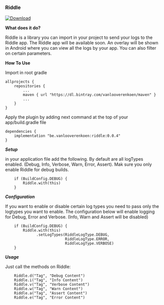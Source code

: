 ### Riddle ### 

[ ![Download](https://api.bintray.com/packages/vanlooverenkoen/maven/riddle/images/download.svg) ](https://bintray.com/vanlooverenkoen/maven/riddle/_latestVersion)

**What does it do?**

Riddle is a library you can import in your project to send your logs to the Riddle app. The Riddle app will be available soon. An overlay will be shown in Android where you can view all the logs by your app. You can also filter on certain parameters.

**How To Use**

Import in root gradle

    allprojects {
        repositories {
            ...
            maven { url "https://dl.bintray.com/vanlooverenkoen/maven" }
            ...
        }
    }

Apply the plugin by adding next command at the top of your app/build.gradle file

    dependencies {
        implementation "be.vanlooverenkoen:riddle:0.0.4"
    }

***Setup***

in your application file add the following. By default are all logTypes enabled. (Debug, Info, Verbose, Warn, Error, Assert). Mak sure you only enable Riddle for debug builds.

        if (BuildConfig.DEBUG) {
            Riddle.with(this)
        }

***Configuration***

If you want to enable or disable certain log types you need to pass only the logtypes you want to enable. The configuration below will enable logging for Debug, Error and Verbose. (Info, Warn and Assert will be disabled)

        if (BuildConfig.DEBUG) {
            Riddle.with(this)
                  .setLogTypes(RiddleLogType.DEBUG,
                               RiddleLogType.ERROR,
                               RiddleLogType.VERBOSE)
        }

***Usage***

Just call the methods on Riddle:
 
        Riddle.d("Tag", "Debug Content")       
        Riddle.i("Tag", "Info Content")       
        Riddle.v("Tag", "Verbose Content")       
        Riddle.w("Tag", "Warn Content")       
        Riddle.a("Tag", "Assert Content")     
        Riddle.e("Tag", "Error Content")
